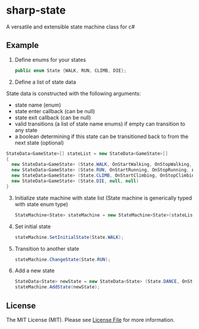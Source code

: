 # sharp-state

A versatile and extensible state machine class for c#

## Example

1. Define enums for your states

	```csharp
	public enum State {WALK, RUN, CLIMB, DIE};
	```

2. Define a list of state data

  State data is constructed with the following arguments:
  - state name (enum)
  - state enter callback (can be null)
  - state exit callback (can be null)
  - valid transitions (a list of state name enums) if empty can transition to any state
  - a boolean determining if this state can be transitioned back to from the next state (optional)
  
	
  ```csharp
StateData<GameState>[] stateList = new StateData<GameState>[]
{
	new StateData<GameState> (State.WALK, OnStartWalking, OnStopWalking, new GameState[]{State.RUN, State.CLIMB, State.DIE}),
	new StateData<GameState> (State.RUN, OnStartRunning, OnStopRunning, new GameState[]{GameState.WALK, State.CLIMB, State.DIE}),
	new StateData<GameState> (State.CLIMB, OnStartClimbing, OnStopClimbing, new GameState[]{GameState.WALK, State.DIE}),
	new StateData<GameState> (State.DIE, null, null)
}
  ```

3. Initialize state machine with state list (State machine is generically typed with state enum type)

	```csharp
	StateMachine<State> stateMachine = new StateMachine<State>(stateList);
	```
4. Set initial state

	```csharp
	stateMachine.SetInitialState(State.WALK);
	```  
  
5. Transition to another state

	```csharp
	stateMachine.ChangeState(State.RUN);
	```

6. Add a new state

	```csharp
	StateData<State> newState = new StateData<State> (State.DANCE, OnStartDancing, OnStopDancing);
	stateMachine.AddState(newState);
	```

## License
The MIT License (MIT). Please see [License File](https://github.com/sandyklark/sharp-messenger/blob/master/LICENSE.md) for more information.

